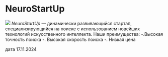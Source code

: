 # NeuroStartUp
![](https://netology-code.github.io/git-homeworks/introduction/assets/logo.png)
*NeuroStartUp* — динамически развивающийся стартап, специализирующийся на поиске с использованием новейших технологий искусственного интеллекта.
Наши преимущества:
-.Высокая точность поиска
-. Высокая скорость поиска
-. Низкая цена

дата 17.11.2024
